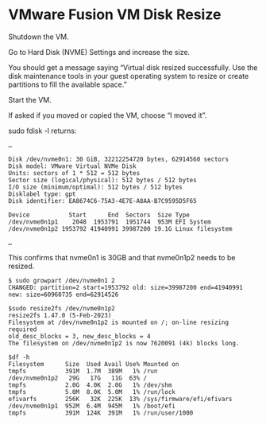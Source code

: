 # VMware Fusion VM Disk Resize

Shutdown the VM.

Go to Hard Disk (NVME) Settings and increase the size.

You should get a message saying “Virtual disk resized successfully. Use the disk maintenance tools in your guest operating system to resize or create partitions to fill the available space.”

Start the VM.

If asked if you moved or copied the VM, choose “I moved it”.

sudo fdisk -l returns:

    …

    Disk /dev/nvme0n1: 30 GiB, 32212254720 bytes, 62914560 sectors
    Disk model: VMware Virtual NVMe Disk
    Units: sectors of 1 * 512 = 512 bytes
    Sector size (logical/physical): 512 bytes / 512 bytes
    I/O size (minimum/optimal): 512 bytes / 512 bytes
    Disklabel type: gpt
    Disk identifier: EA8674C6-75A3-4E7E-A8AA-B7C9595D5F65

    Device           Start      End  Sectors  Size Type
    /dev/nvme0n1p1    2048  1953791  1951744  953M EFI System
    /dev/nvme0n1p2 1953792 41940991 39987200 19.1G Linux filesystem

    …

This confirms that nvme0n1 is 30GB and that nvme0n1p2 needs to be resized.

    $ sudo growpart /dev/nvme0n1 2
    CHANGED: partition=2 start=1953792 old: size=39987200 end=41940991 new: size=60960735 end=62914526

    $sudo resize2fs /dev/nvme0n1p2
    resize2fs 1.47.0 (5-Feb-2023)
    Filesystem at /dev/nvme0n1p2 is mounted on /; on-line resizing required
    old_desc_blocks = 3, new_desc_blocks = 4
    The filesystem on /dev/nvme0n1p2 is now 7620091 (4k) blocks long.

    $df -h
    Filesystem      Size  Used Avail Use% Mounted on
    tmpfs           391M  1.7M  389M   1% /run
    /dev/nvme0n1p2   29G   17G   11G  63% /
    tmpfs           2.0G  4.0K  2.0G   1% /dev/shm
    tmpfs           5.0M  8.0K  5.0M   1% /run/lock
    efivarfs        256K   32K  225K  13% /sys/firmware/efi/efivars
    /dev/nvme0n1p1  952M  6.4M  945M   1% /boot/efi
    tmpfs           391M  124K  391M   1% /run/user/1000
